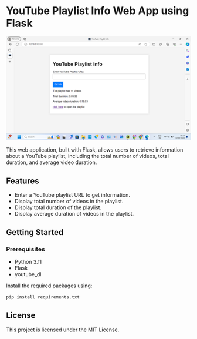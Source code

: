 # YouTube Playlist Info Web App using Flask

![YouTube Playlist Info Web App](Screenshot%20(119).png)

This web application, built with Flask, allows users to retrieve information about a YouTube playlist, including the total number of videos, total duration, and average video duration.

## Features

- Enter a YouTube playlist URL to get information.
- Display total number of videos in the playlist.
- Display total duration of the playlist.
- Display average duration of videos in the playlist.

## Getting Started

### Prerequisites

- Python 3.11
- Flask
- youtube_dl

Install the required packages using:

```bash
pip install requirements.txt
```
## License
This project is licensed under the MIT License.
